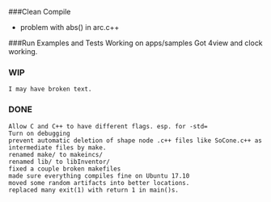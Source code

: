 ###Clean Compile
* problem with abs() in arc.c++


###Run Examples and Tests
	Working on apps/samples
		Got 4view and clock working.
			
	
### WIP
	I may have broken text.

### DONE
	Allow C and C++ to have different flags. esp. for -std=
	Turn on debugging
	prevent automatic deletion of shape node .c++ files like SoCone.c++ as intermediate files by make.
	renamed make/ to makeincs/
	renamed lib/ to libInventor/
	fixed a couple broken makefiles
	made sure everything compiles fine on Ubuntu 17.10
	moved some random artifacts into better locations.
	replaced many exit(1) with return 1 in main()s.